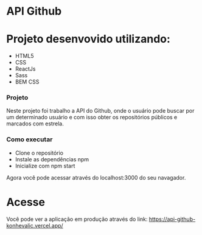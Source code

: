 # API Github

# Projeto desenvovido utilizando: 

  - HTML5
  - CSS
  - ReactJs
  - Sass
  - BEM CSS

### Projeto
  Neste projeto foi trabalho a API do Github, onde o usuário pode buscar por um determinado usuário e com isso obter os repositórios públicos e marcados com estrela.
  
### Como executar
  - Clone o repositório
  - Instale as dependências npm
  - Inicialize com npm start
 
  Agora você pode acessar através do localhost:3000 do seu navagador.
  
# Acesse
  Você pode ver a aplicação em produção através do link: https://api-github-konhevalic.vercel.app/ 
  
